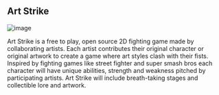 ## Art Strike

![image](https://www.artstrikegame.com/_next/image?url=%2Fartstrike-mainlogo.png&w=1920&q=75)

Art Strike is a free to play, open source 2D fighting game made by collaborating artists. Each
artist contributes their original character or original artwork to create a game where art styles
clash with their fists. Inspired by fighting games like street fighter and super smash bros each
character will have unique abilities, strength and weakness pitched by participating artists. Art
Strike will include breath-taking stages and collectible lore and artwork.


